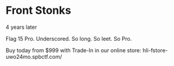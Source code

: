 # Front Stonks
4 years later

Flag 15 Pro. Underscored. So long. So leet. So Pro.

Buy today from $999 with Trade-In in our online store:
hli-fstore-uwo24mo.spbctf.com/
